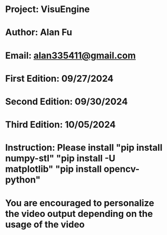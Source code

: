 # Project: VisuEngine
# Author: Alan Fu
# Email: alan335411@gmail.com
# First Edition: 09/27/2024
# Second Edition: 09/30/2024
# Third Edition: 10/05/2024
# Instruction: Please install "pip install numpy-stl" "pip install -U matplotlib" "pip install opencv-python"
# You are encouraged to personalize the video output depending on the usage of the video
